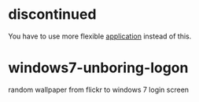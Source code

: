 # discontinued
You have to use more flexible [application](https://johnsad.ventures/software/backgroundswitcher/) instead of this.

# windows7-unboring-logon
random wallpaper from flickr to windows 7 login screen
